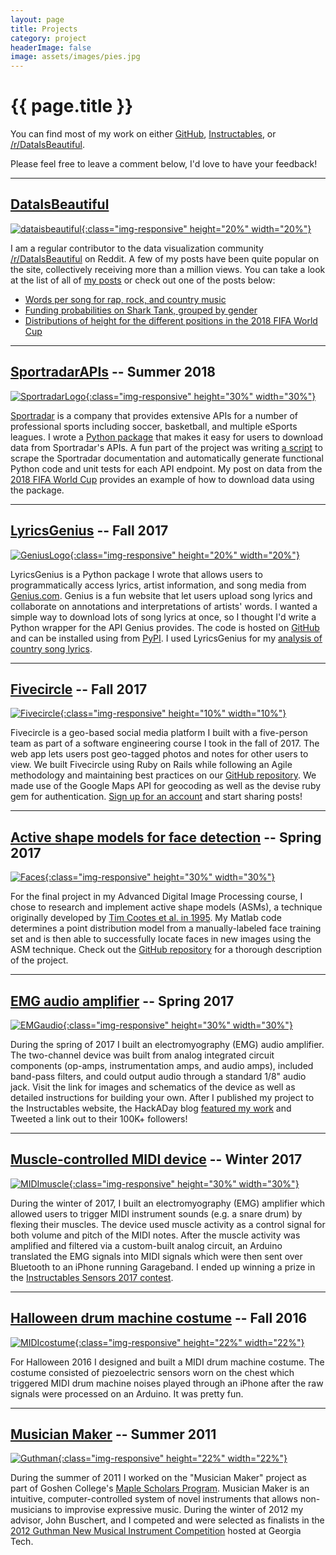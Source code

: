 ```yaml
---
layout: page
title: Projects
category: project
headerImage: false
image: assets/images/pies.jpg
---
```


<h1 class="title">{{ page.title }}</h1>

<section class="list">

</section>

You can find most of my work on either [GitHub](https://github.com/johnwmillr), [Instructables](https://www.instructables.com/member/johnwmillr/), or [/r/DataIsBeautiful](https://www.reddit.com/r/dataisbeautiful/search?sort=top&q=author%3A%22textureflow%22+title%3A%5BOC%5D&restrict_sr=on).

Please feel free to leave a comment below, I'd love to have your feedback!

---

## [DataIsBeautiful](https://www.reddit.com/r/dataisbeautiful/search?q=author%3A%22textureflow%22+title%3A%5BOC%5D&sort=new&restrict_sr=on)
[![dataisbeautiful](https://upload.wikimedia.org/wikipedia/en/thumb/8/82/Reddit_logo_and_wordmark.svg/800px-Reddit_logo_and_wordmark.svg.png){:class="img-responsive" height="20%" width="20%"}](https://www.reddit.com/r/dataisbeautiful/search?sort=top&q=author%3A%22textureflow%22+title%3A%5BOC%5D&restrict_sr=on)

I am a regular contributor to the data visualization community [/r/DataIsBeautiful](https://www.reddit.com/r/dataisbeautiful/search?sort=top&q=author%3A%22textureflow%22+title%3A%5BOC%5D&restrict_sr=on) on Reddit. A few of my posts have been quite popular on the site, collectively receiving more than a million views. You can take a look at the list of all of [my posts](https://www.reddit.com/r/dataisbeautiful/search?sort=top&q=author%3A%22textureflow%22+title%3A%5BOC%5D&restrict_sr=on) or check out one of the posts below:
 - [Words per song for rap, rock, and country music](https://www.reddit.com/r/dataisbeautiful/comments/8j1r7b/words_per_song_for_rap_rock_and_country_music_oc/)
 - [Funding probabilities on Shark Tank, grouped by gender](https://www.reddit.com/r/dataisbeautiful/comments/8wr8ko/funding_probabilities_on_shark_tank_grouped_by/)
 - [Distributions of height for the different positions in the 2018 FIFA World Cup](https://www.reddit.com/r/dataisbeautiful/comments/8sg3ok/distributions_of_height_for_the_different/)

---

## [SportradarAPIs](https://github.com/johnwmillr/SportradarAPIs) -- **Summer 2018**
[![SportradarLogo](https://sportradar.us/wp-content/uploads/2015/12/logo-retina.png){:class="img-responsive" height="30%" width="30%"}](https://github.com/johnwmillr/SportradarAPIs)

[Sportradar](http://sportradar.com/) is a company that provides extensive APIs for a number of professional sports including soccer, basketball, and multiple eSports leagues. I wrote a [Python package](https://github.com/johnwmillr/SportradarAPIs) that makes it easy for users to download data from Sportradar's APIs. A fun part of the project was writing [a script](/assets/code/scrapeSportradarEndpoints.ipynb) to scrape the Sportradar documentation and automatically generate functional Python code and unit tests for each API endpoint. My post on data from the [2018 FIFA World Cup](/fifa-world-cup-data/) provides an example of how to download data using the package.

---

## [LyricsGenius](https://github.com/johnwmillr/LyricsGenius) -- **Fall 2017**
[![GeniusLogo](https://t2.genius.com/unsafe/220x0/https%3A%2F%2Fimages.rapgenius.com%2F716fe1fbbf4817447e21dd2f9aca0354.999x1000x1.png){:class="img-responsive" height="20%" width="20%"}](https://github.com/johnwmillr/LyricsGenius)

LyricsGenius is a Python package I wrote that allows users to programmatically access lyrics, artist information, and song media from [Genius.com](https://genius.com/). Genius is a fun website that let users upload song lyrics and collaborate on annotations and interpretations of artists' words. I wanted a simple way to download lots of song lyrics at once, so I thought I'd write a Python wrapper for the API Genius provides. The code is hosted on [GitHub](https://github.com/johnwmillr/GeniusAPI) and can be installed using from [PyPI](https://pypi.org/project/lyricsgenius/). I used LyricsGenius for my [analysis of country song lyrics](http://www.johnwmillr.com/trucks-and-beer/).

---

## [Fivecircle](https://fivecircle.herokuapp.com/) -- **Fall 2017**
[![Fivecircle](https://upload.wikimedia.org/wikipedia/commons/1/13/Zentao.png){:class="img-responsive" height="10%" width="10%"}](https://fivecircle.herokuapp.com/)

Fivecircle is a geo-based social media platform I built with a five-person team as part of a software engineering course I took in the fall of 2017. The web app lets users post geo-tagged photos and notes for other users to view. We built Fivecircle using Ruby on Rails while following an Agile methodology and maintaining best practices on our [GitHub repository](https://github.com/johnwmillr/Fivecircle). We made use of the Google Maps API for geocoding as well as the devise ruby gem for authentication. [Sign up for an account](https://fivecircle.herokuapp.com/users/sign_up) and start sharing posts!

---

## [Active shape models for face detection](https://github.com/johnwmillr/ActiveShapeModels) -- **Spring 2017**
[![Faces](https://raw.githubusercontent.com/johnwmillr/ActiveShapeModels/master/Media/Video/ASM_FaceDetection_24-Jul-2017_MUCT.gif){:class="img-responsive" height="30%" width="30%"}](https://github.com/johnwmillr/ActiveShapeModels)

For the final project in my Advanced Digital Image Processing course, I chose to research and implement active shape models (ASMs), a technique originally developed by [Tim Cootes et al. in 1995](https://www.sciencedirect.com/science/article/pii/S1077314285710041). My Matlab code determines a point distribution model from a manually-labeled face training set and is then able to successfully locate faces in new images using the ASM technique. Check out the [GitHub repository](https://github.com/johnwmillr/ActiveShapeModels) for a thorough description of the project.

---

## [EMG audio amplifier](http://www.instructables.com/id/Build-a-Muscle-Audio-Amplifier-Electromyography) -- **Spring 2017**
[![EMGaudio](https://cdn.instructables.com/FSY/V1BE/J47LCT82/FSYV1BEJ47LCT82.MEDIUM.jpg){:class="img-responsive" height="30%" width="30%"}](http://www.instructables.com/id/Build-a-Muscle-Audio-Amplifier-Electromyography)

During the spring of 2017 I built an electromyography (EMG) audio amplifier. The two-channel device was built from analog integrated circuit components (op-amps, instrumentation amps, and audio amps), included band-pass filters, and could output audio through a standard 1/8" audio jack. Visit the link for images and schematics of the device as well as detailed instructions for building your own. After I published my project to the Instructables website, the HackADay blog [featured my work](https://hackaday.com/2017/06/24/listen-to-your-body) and Tweeted a link out to their 100K+ followers!

---

## [Muscle-controlled MIDI device](http://www.instructables.com/id/Make-Muscle-MIDI-Music/) -- **Winter 2017**
[![MIDImuscle](https://cdn.instructables.com/F7A/0QZB/IYKFXBWB/F7A0QZBIYKFXBWB.MEDIUM.jpg){:class="img-responsive" height="30%" width="30%"}](http://www.instructables.com/id/Make-Muscle-MIDI-Music/)

During the winter of 2017, I built an electromyography (EMG) amplifier which allowed users to trigger MIDI instrument sounds (e.g. a snare drum) by flexing their muscles. The device used muscle activity as a control signal for both volume and pitch of the MIDI notes. After the muscle activity was amplified and filtered via a custom-built analog circuit, an Arduino translated the EMG signals into MIDI signals which were then sent over Bluetooth to an iPhone running Garageband. I ended up winning a prize in the [Instructables Sensors 2017 contest](http://www.instructables.com/contest/sensors2017/).

---

## [Halloween drum machine costume](http://www.instructables.com/id/Functional-MIDI-Drum-Machine-Costume) -- **Fall 2016**
[![MIDIcostume](https://cdn.instructables.com/F30/YA8B/J44FX9TH/F30YA8BJ44FX9TH.MEDIUM.jpg){:class="img-responsive" height="22%" width="22%"}](http://www.instructables.com/id/Functional-MIDI-Drum-Machine-Costume)

For Halloween 2016 I designed and built a MIDI drum machine costume. The costume consisted of piezoelectric sensors worn on the chest which triggered MIDI drum machine noises played through an iPhone after the raw signals were processed on an Arduino. It was pretty fun.

---

## [Musician Maker](https://www.goshen.edu/academics/2012/02/29/miller-and-buschert-finalists-in-guthman-competition/) -- **Summer 2011**
[![Guthman](https://www.goshen.edu/wp-content/uploads/sites/2/2012/02/Guthman2012.jpg){:class="img-responsive" height="22%" width="22%"}](https://www.goshen.edu/academics/2012/02/29/miller-and-buschert-finalists-in-guthman-competition/)

During the summer of 2011 I worked on the "Musician Maker" project as part of Goshen College's [Maple Scholars Program](https://www.goshen.edu/academics/maple-scholars/). Musician Maker is an intuitive, computer-controlled system of novel instruments that allows non-musicians to improvise expressive music. During the winter of 2012 my advisor, John Buschert, and I competed and were selected as finalists in the [2012 Guthman New Musical Instrument Competition](https://www.youtube.com/watch?v=5YQF2KTMRPs) hosted at Georgia Tech.

